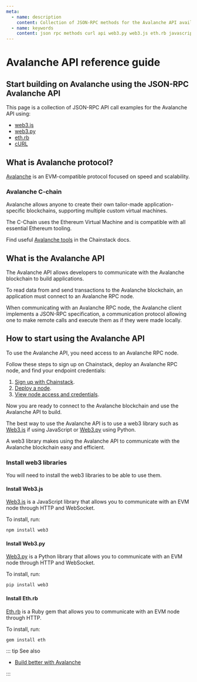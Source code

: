 ```yaml
---
meta:
  - name: description
    content: Collection of JSON-RPC methods for the Avalanche API available with examples in web3.js, web3.py, eth.rb, and cURL.
  - name: keywords
    content: json rpc methods curl api web3.py web3.js eth.rb javascript python ruby avalanche
---
```


# Avalanche API reference guide

## Start building on Avalanche using the JSON-RPC Avalanche API

This page is a collection of JSON-RPC API call examples for the Avalanche API using:

- [web3.js](https://web3js.readthedocs.io/)
- [web3.py](https://web3py.readthedocs.io/)
- [eth.rb](https://github.com/q9f/eth.rb/)
- [cURL](https://curl.se/)

## What is Avalanche protocol?

[Avalanche](https://www.avax.network/) is an EVM-compatible protocol focused on speed and scalability.

### Avalanche C-chain

Avalanche allows anyone to create their own tailor-made application-specific blockchains, supporting multiple custom virtual machines.

The C-Chain uses the Ethereum Virtual Machine and is compatible with all essential Ethereum tooling.

Find useful [Avalanche tools](/operations/avalanche/tools#tools) in the Chainstack docs.

## What is the Avalanche API

The Avalanche API allows developers to communicate with the Avalanche blockchain to build applications.

To read data from and send transactions to the Avalanche blockchain, an application must connect to an Avalanche RPC node.

When communicating with an Avalanche RPC node, the Avalanche client implements a JSON-RPC specification, a communication protocol allowing one to make remote calls and execute them as if they were made locally.

## How to start using the Avalanche API

To use the Avalanche API, you need access to an Avalanche RPC node.

Follow these steps to sign up on Chainstack, deploy an Avalanche RPC node, and find your endpoint credentials:

1. <a href="https://console.chainstack.com/user/account/create" target="_blank">Sign up with Chainstack</a>.
1. [Deploy a node](/platform/join-a-public-network#join-an-avalanche-network).
1. [View node access and credentials](/platform/view-node-access-and-credentials).

Now you are ready to connect to the Avalanche blockchain and use the Avalanche API to build.

The best way to use the Avalanche API is to use a web3 library such as [Web3.js](https://web3js.readthedocs.io/) if using JavaScript or [Web3.py](https://web3py.readthedocs.io/) using Python.

A web3 library makes using the Avalanche API to communicate with the Avalanche blockchain easy and efficient.

### Install web3 libraries

You will need to install the web3 libraries to be able to use them.

#### Install Web3.js

[Web3.js](https://web3js.readthedocs.io/) is a JavaScript library that allows you to communicate with an EVM node through HTTP and WebSocket.

To install, run:

```sh
npm install web3
```

#### Install Web3.py

[Web3.py](https://web3py.readthedocs.io/) is a Python library that allows you to communicate with an EVM node through HTTP and WebSocket.

To install, run:

```sh
pip install web3
```

#### Install Eth.rb

[Eth.rb](https://github.com/q9f/eth.rb/) is a Ruby gem that allows you to communicate with an EVM node through HTTP.

To install, run:

```sh
gem install eth
```

::: tip See also

* <a href="https://chainstack.com/build-better-with-avalanche/" target="_blank">Build better with Avalanche</a>

:::
